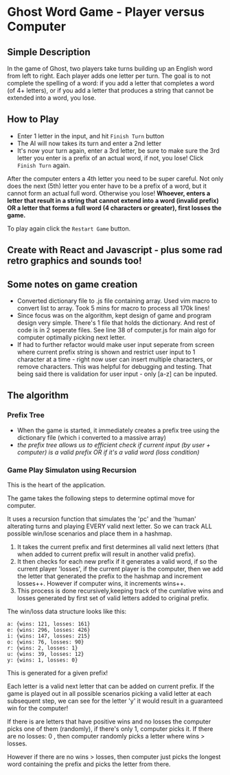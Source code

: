 # Ghost Word Game - Player versus Computer

## Simple Description

In the game of Ghost, two players take turns building up an English word from left to right. Each player adds one letter per turn. The goal is to not complete the spelling of a word: if you add a letter that completes a word (of 4+ letters), or if you add a letter that produces a string that cannot be extended into a word, you lose. 

## How to Play

- Enter 1 letter in the input, and hit `Finish Turn` button
- The AI will now takes its turn and enter a 2nd letter
- It's now your turn again, enter a 3rd letter, be sure to make sure the 3rd letter you enter is a prefix of an actual word, if not, you lose! Click `Finish Turn` again.

After the computer enters a 4th letter you need to be super careful.  Not only does the next (5th) letter you enter have to be a prefix of a word,
but it cannot form an actual full word.  Otherwise you lose!  **Whoever, enters a letter that result in a string that cannot extend into a word (invalid prefix) OR a letter that forms a full word (4 characters or greater), first losses the game.**

To play again click the `Restart Game` button.

## Create with React and Javascript - plus some rad retro graphics and sounds too!

## Some notes on game creation

- Converted dictionary file to .js file containing array. Used vim macro to convert list to array. Took 5 mins for macro to process all 170k lines!
- Since focus was on the algorithm, kept design of game and program design very simple. There's 1 file that holds the dictionary. And rest of code is in 2 seperate files. See line 38 of computer.js for main algo for computer optimally picking next letter.
- If had to further refactor would make user input seperate from screen where current prefix string is shown and restrict user input to 1 character at a time - right now user can insert multiple characters, or remove characters.  This was helpful for debugging and testing.  That being said there is validation for user input - only [a-z] can be inputed.

## The algorithm

### Prefix Tree
- When the game is started, it immediately creates a prefix tree using the dictionary file (which i converted to a massive array)
- *the prefix tree allows us to efficient check if current input (by user + computer) is a valid prefix OR if it's a valid word (loss condition)*

### Game Play Simulaton using Recursion

This is the heart of the application. 

The game takes the following steps to determine optimal move for computer.

It uses a recursion function that simulates the 'pc' and the 'human' alterating turns and playing EVERY valid next letter. So we can track ALL possible win/lose scenarios and place them in a hashmap.

1. It takes the current prefix and first determines all valid next letters (that when added to current prefix will result in another valid prefix).
2. It then checks for each new prefix if it generates a valid word, if so the current player 'losses', if the current player is the computer, then we add the letter that generated the prefix to the hashmap and increment losses++. However if computer wins, it increments wins++.
3. This process is done recursively,keeping track of the cumlative wins and losses generated by first set of valid letters added to original prefix. 

The win/loss data structure looks like this:

```
a: {wins: 121, losses: 161}
e: {wins: 296, losses: 426}
i: {wins: 147, losses: 215}
o: {wins: 76, losses: 90}
r: {wins: 2, losses: 1}
u: {wins: 39, losses: 12}
y: {wins: 1, losses: 0}

```

This is generated for a given prefix!

Each letter is a valid next letter that can be added on current prefix.  If the game is played out in all possible scenarios picking a valid letter at each subsequent step, we can see for the letter 'y' it would result in a guaranteed win for the computer!

If there is are letters that have positive wins and no losses the computer picks one of them (randomly), if there's only 1, computer picks it.
If there are no losses: 0 , then computer randomly picks a letter where wins > losses. 

However if there are no wins > losses, then computer just picks the longest word containing the prefix and picks the letter from there.

